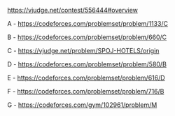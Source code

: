 https://vjudge.net/contest/556444#overview

A - https://codeforces.com/problemset/problem/1133/C

B - https://codeforces.com/problemset/problem/660/C

C - https://vjudge.net/problem/SPOJ-HOTELS/origin

D - https://codeforces.com/problemset/problem/580/B

E - https://codeforces.com/problemset/problem/616/D

F - https://codeforces.com/problemset/problem/716/B

G - https://codeforces.com/gym/102961/problem/M

